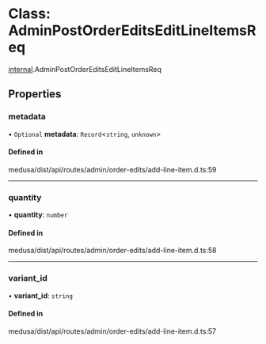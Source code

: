 # Class: AdminPostOrderEditsEditLineItemsReq

[internal](../modules/internal-13.md).AdminPostOrderEditsEditLineItemsReq

## Properties

### metadata

• `Optional` **metadata**: `Record`<`string`, `unknown`\>

#### Defined in

medusa/dist/api/routes/admin/order-edits/add-line-item.d.ts:59

___

### quantity

• **quantity**: `number`

#### Defined in

medusa/dist/api/routes/admin/order-edits/add-line-item.d.ts:58

___

### variant\_id

• **variant\_id**: `string`

#### Defined in

medusa/dist/api/routes/admin/order-edits/add-line-item.d.ts:57
